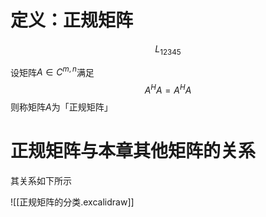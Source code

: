 # 定义：正规矩阵

$$L_{12345}$$

设矩阵$A\in C^{m,n}$满足$$A^HA=A^HA$$则称矩阵$A$为「正规矩阵」

# 正规矩阵与本章其他矩阵的关系

其关系如下所示

![[正规矩阵的分类.excalidraw]]
